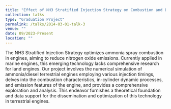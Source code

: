 ```yaml
---
title: "Effect of NH3 Stratified Injection Strategy on Combustion and Emissions of Ammonia/Diesel Dual-Fuel Engines"
collection: talks
type: "Graduation Project"
permalink: /talks/2014-03-01-talk-3
venue: ""
date: 09/2023-Present
location: ""
---
```


The NH3 Stratified Injection Strategy optimizes ammonia spray combustion in engines, aiming to reduce nitrogen oxide emissions. Currently applied in marine engines, this emerging technology lacks comprehensive research for land engines. Our project involves the numerical simulation of ammonia/diesel terrestrial
engines employing various injection timings, delves into the combustion characteristics, in-cylinder dynamic processes, and emission features of the engine, and provides a comprehensive exploration and analysis. This endeavor furnishes a theoretical foundation and data support for the dissemination and optimization of this technology in terrestrial engines.
